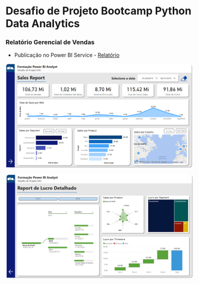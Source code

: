 # Desafio de Projeto Bootcamp Python Data Analytics

### Relatório Gerencial de Vendas

- Publicação no Power BI Service - [Relatório](https://app.powerbi.com/view?r=eyJrIjoiOWUyNWU3NzMtNWI5NC00NmRjLWE5OTktODY5Yjc3NWEyYmZlIiwidCI6ImMzOTU0ZjliLTUyMmEtNDBiMC1iYWJkLTYyOTIyN2ZhMzUwZSJ9)

![image](https://github.com/fernandeskelvin/power-bi-analyst/blob/main/painel-1.png)

![image](https://github.com/fernandeskelvin/power-bi-analyst/blob/main/painel-2.png)

